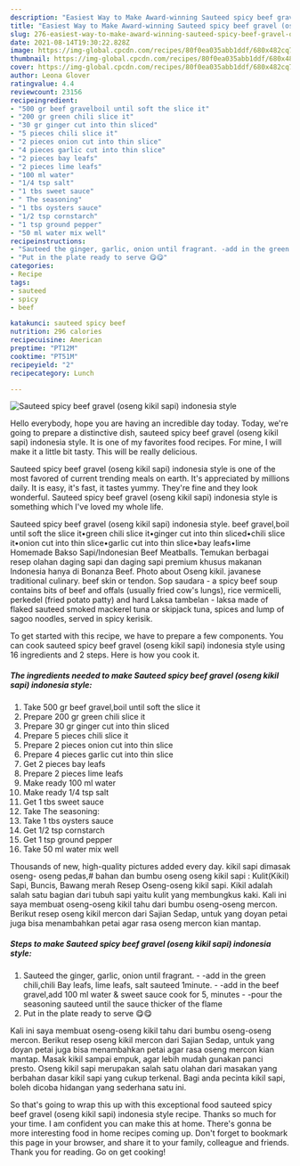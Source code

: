 ```yaml
---
description: "Easiest Way to Make Award-winning Sauteed spicy beef gravel (oseng kikil sapi) indonesia style"
title: "Easiest Way to Make Award-winning Sauteed spicy beef gravel (oseng kikil sapi) indonesia style"
slug: 276-easiest-way-to-make-award-winning-sauteed-spicy-beef-gravel-oseng-kikil-sapi-indonesia-style
date: 2021-08-14T19:30:22.828Z
image: https://img-global.cpcdn.com/recipes/80f0ea035abb1ddf/680x482cq70/sauteed-spicy-beef-gravel-oseng-kikil-sapi-indonesia-style-recipe-main-photo.jpg
thumbnail: https://img-global.cpcdn.com/recipes/80f0ea035abb1ddf/680x482cq70/sauteed-spicy-beef-gravel-oseng-kikil-sapi-indonesia-style-recipe-main-photo.jpg
cover: https://img-global.cpcdn.com/recipes/80f0ea035abb1ddf/680x482cq70/sauteed-spicy-beef-gravel-oseng-kikil-sapi-indonesia-style-recipe-main-photo.jpg
author: Leona Glover
ratingvalue: 4.4
reviewcount: 23156
recipeingredient:
- "500 gr beef gravelboil until soft the slice it"
- "200 gr green chili slice it"
- "30 gr ginger cut into thin sliced"
- "5 pieces chili slice it"
- "2 pieces onion cut into thin slice"
- "4 pieces garlic cut into thin slice"
- "2 pieces bay leafs"
- "2 pieces lime leafs"
- "100 ml water"
- "1/4 tsp salt"
- "1 tbs sweet sauce"
- " The seasoning"
- "1 tbs oysters sauce"
- "1/2 tsp cornstarch"
- "1 tsp ground pepper"
- "50 ml water mix well"
recipeinstructions:
- "Sauteed the ginger, garlic, onion until fragrant. -add in the green chili,chili Bay leafs, lime leafs, salt sauteed 1minute. -add in the beef gravel,add 100 ml water &amp; sweet sauce cook for 5, minutes  -pour the seasoning sauteed until the sauce thicker of the flame"
- "Put in the plate ready to serve 😋😋"
categories:
- Recipe
tags:
- sauteed
- spicy
- beef

katakunci: sauteed spicy beef 
nutrition: 296 calories
recipecuisine: American
preptime: "PT12M"
cooktime: "PT51M"
recipeyield: "2"
recipecategory: Lunch

---
```



![Sauteed spicy beef gravel (oseng kikil sapi) indonesia style](https://img-global.cpcdn.com/recipes/80f0ea035abb1ddf/680x482cq70/sauteed-spicy-beef-gravel-oseng-kikil-sapi-indonesia-style-recipe-main-photo.jpg)

Hello everybody, hope you are having an incredible day today. Today, we're going to prepare a distinctive dish, sauteed spicy beef gravel (oseng kikil sapi) indonesia style. It is one of my favorites food recipes. For mine, I will make it a little bit tasty. This will be really delicious.

Sauteed spicy beef gravel (oseng kikil sapi) indonesia style is one of the most favored of current trending meals on earth. It's appreciated by millions daily. It is easy, it's fast, it tastes yummy. They're fine and they look wonderful. Sauteed spicy beef gravel (oseng kikil sapi) indonesia style is something which I've loved my whole life.

Sauteed spicy beef gravel (oseng kikil sapi) indonesia style. beef gravel,boil until soft the slice it•green chili slice it•ginger cut into thin sliced•chili slice it•onion cut into thin slice•garlic cut into thin slice•bay leafs•lime Homemade Bakso Sapi/Indonesian Beef Meatballs. Temukan berbagai resep olahan daging sapi dan daging sapi premium khusus makanan Indonesia hanya di Bonanza Beef. Photo about Oseng kikil. javanese traditional culinary. beef skin or tendon. Sop saudara - a spicy beef soup contains bits of beef and offals (usually fried cow&#39;s lungs), rice vermicelli, perkedel (fried potato patty) and hard Laksa tambelan - laksa made of flaked sauteed smoked mackerel tuna or skipjack tuna, spices and lump of sagoo noodles, served in spicy kerisik.


To get started with this recipe, we have to prepare a few components. You can cook sauteed spicy beef gravel (oseng kikil sapi) indonesia style using 16 ingredients and 2 steps. Here is how you cook it.

<!--inarticleads1-->

##### The ingredients needed to make Sauteed spicy beef gravel (oseng kikil sapi) indonesia style:

1. Take 500 gr beef gravel,boil until soft the slice it
1. Prepare 200 gr green chili slice it
1. Prepare 30 gr ginger cut into thin sliced
1. Prepare 5 pieces chili slice it
1. Prepare 2 pieces onion cut into thin slice
1. Prepare 4 pieces garlic cut into thin slice
1. Get 2 pieces bay leafs
1. Prepare 2 pieces lime leafs
1. Make ready 100 ml water
1. Make ready 1/4 tsp salt
1. Get 1 tbs sweet sauce
1. Take  The seasoning:
1. Take 1 tbs oysters sauce
1. Get 1/2 tsp cornstarch
1. Get 1 tsp ground pepper
1. Take 50 ml water mix well


Thousands of new, high-quality pictures added every day. kikil sapi dimasak oseng- oseng pedas,# bahan dan bumbu oseng oseng kikil sapi : Kulit(Kikil) Sapi, Buncis, Bawang merah Resep Oseng-oseng kikil sapi. Kikil adalah salah satu bagian dari tubuh sapi yaitu kulit yang membungkus kaki. Kali ini saya membuat oseng-oseng kikil tahu dari bumbu oseng-oseng mercon. Berikut resep oseng kikil mercon dari Sajian Sedap, untuk yang doyan petai juga bisa menambahkan petai agar rasa oseng mercon kian mantap. 

<!--inarticleads2-->

##### Steps to make Sauteed spicy beef gravel (oseng kikil sapi) indonesia style:

1. Sauteed the ginger, garlic, onion until fragrant. - -add in the green chili,chili Bay leafs, lime leafs, salt sauteed 1minute. - -add in the beef gravel,add 100 ml water &amp; sweet sauce cook for 5, minutes  - -pour the seasoning sauteed until the sauce thicker of the flame
1. Put in the plate ready to serve 😋😋


Kali ini saya membuat oseng-oseng kikil tahu dari bumbu oseng-oseng mercon. Berikut resep oseng kikil mercon dari Sajian Sedap, untuk yang doyan petai juga bisa menambahkan petai agar rasa oseng mercon kian mantap. Masak kikil sampai empuk, agar lebih mudah gunakan panci presto. Oseng kikil sapi merupakan salah satu olahan dari masakan yang berbahan dasar kikil sapi yang cukup terkenal. Bagi anda pecinta kikil sapi, boleh dicoba hidangan yang sederhana satu ini. 

So that's going to wrap this up with this exceptional food sauteed spicy beef gravel (oseng kikil sapi) indonesia style recipe. Thanks so much for your time. I am confident you can make this at home. There's gonna be more interesting food in home recipes coming up. Don't forget to bookmark this page in your browser, and share it to your family, colleague and friends. Thank you for reading. Go on get cooking!
